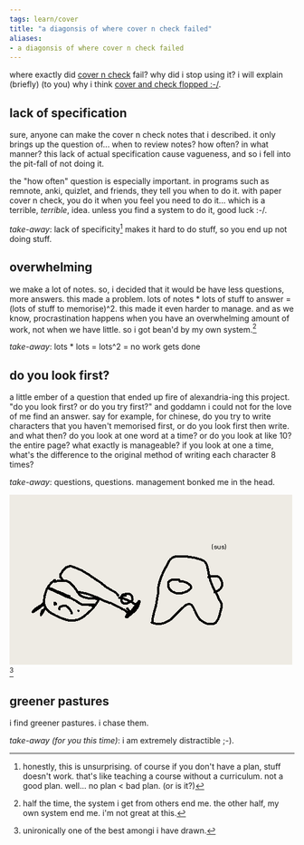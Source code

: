 ```yaml
---
tags: learn/cover 
title: "a diagonsis of where cover n check failed"
aliases:
- a diagonsis of where cover n check failed
---
```


where exactly did [cover n check](coverCheck) fail? why did i stop using it? i will explain (briefly) (to you) why i think [cover and check flopped :-/](coverFlop).

## lack of specification

sure, anyone can make the cover n check notes that i described. it only brings up the question of... when to review notes? how often? in what manner? this lack of actual specification cause vagueness, and so i fell into the pit-fall of not doing it.

the "how often" question is especially important. in programs such as remnote, anki, quizlet, and friends, they tell you when to do it. with paper cover n check, you do it when you feel you need to do it... which is a terrible, *terrible*, idea. unless you find a system to do it, good luck :-/.

*take-away*: lack of specificity[^1] makes it hard to do stuff, so you end up not doing stuff.

## overwhelming

we make a lot of notes. so, i decided that it would be have less questions, more answers. this made a problem. lots of notes \* lots of stuff to answer = (lots of stuff to memorise)^2. this made it even harder to manage. and as we know, procrastination happens when you have an overwhelming amount of work, not when we have little. so i got bean'd by my own system.[^2]

*take-away*: lots \* lots = lots^2 = no work gets done

## do you look first?

a little ember of a question that ended up fire of alexandria-ing this project. "do you look first? or do you try first?" and goddamn i could not for the love of me find an answer. say for example, for chinese, do you try to write characters that you haven't memorised first, or do you look first then write. and what then? do you look at one word at a time? or do you look at like 10? the entire page? what exactly is manageable? if you look at one a time, what's the difference to the original method of writing each character 8 times?

*take-away*: questions, questions. management bonked me in the head.

![bonk](assets/bonk.png)[^3]

## greener pastures

i find greener pastures. i chase them.

*take-away (for you this time)*: i am extremely distractible ;-).

[^1]: honestly, this is unsurprising. of course if you don't have a plan, stuff doesn't work. that's like teaching a course without a curriculum. not a good plan. well... no plan < bad plan. (or is it?)
[^2]: half the time, the system i get from others end me. the other half, my own system end me. i'm not great at this.
[^3]: unironically one of the best amongi i have drawn.